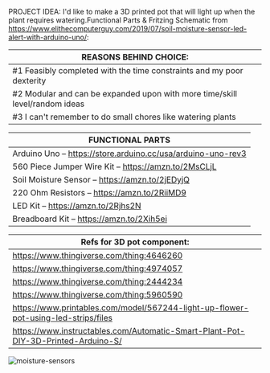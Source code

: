 PROJECT IDEA: I'd like to make a 3D printed pot that will light up when the plant requires watering.Functional Parts & Fritzing Schematic from https://www.elithecomputerguy.com/2019/07/soil-moisture-sensor-led-alert-with-arduino-uno/: 

| REASONS BEHIND CHOICE:  |
| ------------- |
| #1 Feasibly completed with the time constraints and my poor dexterity |
| #2 Modular and can be expanded upon with more time/skill level/random ideas |
| #3 I can't remember to do small chores like watering plants |  

| FUNCTIONAL PARTS |
| ------------- |
| Arduino Uno – https://store.arduino.cc/usa/arduino-uno-rev3 |
| 560 Piece Jumper Wire Kit – https://amzn.to/2MsCLjL |
| Soil Moisture Sensor – https://amzn.to/2jEDyjQ |
| 220 Ohm Resistors – https://amzn.to/2RiiMD9 |
| LED Kit – https://amzn.to/2Rjhs2N |
| Breadboard Kit – https://amzn.to/2Xih5ei |  

|Refs for 3D pot component: |
| ------------- |
| https://www.thingiverse.com/thing:4646260 |
| https://www.thingiverse.com/thing:4974057 |
| https://www.thingiverse.com/thing:2444234 |
| https://www.thingiverse.com/thing:5960590 |
| https://www.printables.com/model/567244-light-up-flower-pot-using-led-strips/files |
| https://www.instructables.com/Automatic-Smart-Plant-Pot-DIY-3D-Printed-Arduino-S/ |


![moisture-sensors](https://github.com/user-attachments/assets/a324de08-aad9-4152-82cb-56b403718319)
